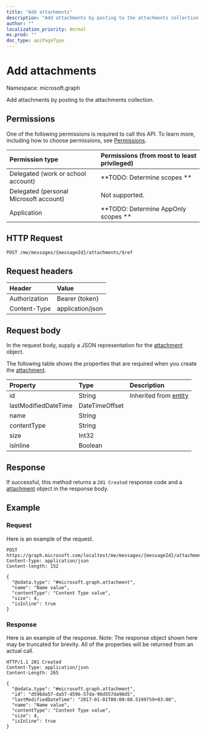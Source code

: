 ```yaml
---
title: "Add attachments"
description: "Add attachments by posting to the attachments collection."
author: ""
localization_priority: Normal
ms.prod: ""
doc_type: apiPageType
---
```


# Add attachments

Namespace: microsoft.graph

Add attachments by posting to the attachments collection.

## Permissions
One of the following permissions is required to call this API. To learn more, including how to choose permissions, see [Permissions](/concepts/permissions-reference.md).

|Permission type|Permissions (from most to least privileged)|
|:---|:---|
|Delegated (work or school account)|**TODO: Determine scopes **|
|Delegated (personal Microsoft account)|Not supported.|
|Application|**TODO: Determine AppOnly scopes **|

## HTTP Request
<!-- {
  "blockType": "ignored"
}
-->
``` http
POST /me/messages/{messageId}/attachments/$ref
```

## Request headers
|Header|Value|
|:---|:---|
|Authorization|Bearer {token}|
|Content-Type|application/json|

## Request body
In the request body, supply a JSON representation for the [attachment](../resources/attachment.md) object.

The following table shows the properties that are required when you create the [attachment](../resources/attachment.md).

|Property|Type|Description|
|:---|:---|:---|
|id|String| Inherited from [entity](../resources/entity.md)|
|lastModifiedDateTime|DateTimeOffset||
|name|String||
|contentType|String||
|size|Int32||
|isInline|Boolean||



## Response
If successful, this method returns a `201 Created` response code and a [attachment](../resources/attachment.md) object in the response body.

## Example

### Request
Here is an example of the request.
<!-- {
  "blockType": "request",
  "name": "create_attachment_from_"
}
-->
``` http
POST https://graph.microsoft.com/localtest/me/messages/{messageId}/attachments
Content-type: application/json
Content-length: 152

{
  "@odata.type": "#microsoft.graph.attachment",
  "name": "Name value",
  "contentType": "Content Type value",
  "size": 4,
  "isInline": true
}
```

### Response
Here is an example of the response. Note: The response object shown here may be truncated for brevity. All of the properties will be returned from an actual call.
<!-- {
  "blockType": "response",
  "truncated": true,
  "@odata.type": "microsoft.graph.attachment"
}
-->
``` http
HTTP/1.1 201 Created
Content-Type: application/json
Content-Length: 265

{
  "@odata.type": "#microsoft.graph.attachment",
  "id": "d596da57-da57-d596-57da-96d557da96d5",
  "lastModifiedDateTime": "2017-01-01T00:00:08.5199759+03:00",
  "name": "Name value",
  "contentType": "Content Type value",
  "size": 4,
  "isInline": true
}
```

